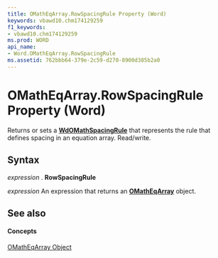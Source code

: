 ```yaml
---
title: OMathEqArray.RowSpacingRule Property (Word)
keywords: vbawd10.chm174129259
f1_keywords:
- vbawd10.chm174129259
ms.prod: WORD
api_name:
- Word.OMathEqArray.RowSpacingRule
ms.assetid: 762bbb64-379e-2c59-d270-8900d385b2a0
---
```



# OMathEqArray.RowSpacingRule Property (Word)

Returns or sets a  **[WdOMathSpacingRule](wdomathspacingrule-enumeration-word.md)** that represents the rule that defines spacing in an equation array. Read/write.


## Syntax

 _expression_ . **RowSpacingRule**

 _expression_ An expression that returns an **[OMathEqArray](omatheqarray-object-word.md)** object.


## See also


#### Concepts


[OMathEqArray Object](omatheqarray-object-word.md)

